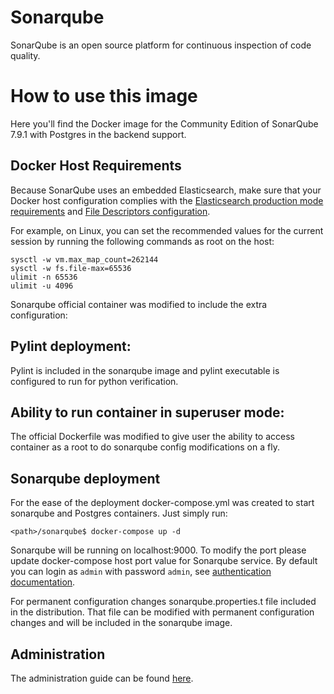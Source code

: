 # Sonarqube

SonarQube is an open source platform for continuous inspection of code quality.

# How to use this image

Here you'll find the Docker image for the Community Edition of SonarQube 7.9.1 with Postgres in the backend support.

## Docker Host Requirements

Because SonarQube uses an embedded Elasticsearch, make sure that your Docker host configuration complies with the [Elasticsearch production mode requirements](https://www.elastic.co/guide/en/elasticsearch/reference/current/docker.html#docker-cli-run-prod-mode) and [File Descriptors configuration](https://www.elastic.co/guide/en/elasticsearch/reference/current/file-descriptors.html).

For example, on Linux, you can set the recommended values for the current session by running the following commands as root on the host:

```console
sysctl -w vm.max_map_count=262144
sysctl -w fs.file-max=65536
ulimit -n 65536
ulimit -u 4096
```

Sonarqube official container was modified to include the extra configuration: 

## Pylint deployment:
  Pylint is included in the sonarqube image and pylint executable is configured to run for python verification.
## Ability to run container in superuser mode:
  The official Dockerfile was modified to give user the ability to access container as a root to do sonarqube config modifications on a fly.
## Sonarqube deployment
  For the ease of the deployment docker-compose.yml was created to start sonarqube and Postgres containers.
  Just simply run:
  ```console
  <path>/sonarqube$ docker-compose up -d
  ```
  Sonarqube will be running on localhost:9000. To modify the port please update docker-compose host port value for Sonarqube service.
  By default you can login as `admin` with password `admin`, see [authentication documentation](https://docs.sonarqube.org/latest/instance-administration/security/).
  
  For permanent configuration changes sonarqube.properties.t file included in the distribution. That file can be modified with permanent configuration changes and will be included in the sonarqube image.
 
## Administration

The administration guide can be found [here](https://redirect.sonarsource.com/doc/administration-guide.html).

  
